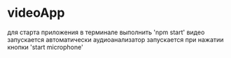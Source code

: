 # videoApp
для старта приложения в терминале выполнить 'npm start'
видео запускается автоматически
аудиоанализатор запускается при нажатии кнопки 'start microphone'



